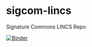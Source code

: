 # sigcom-lincs
Signature Commons LINCS Repo

[![Binder](https://mybinder.org/badge_logo.svg)](https://mybinder.org/v2/gh/raynamharris/sigcom-lincs/HEAD)
